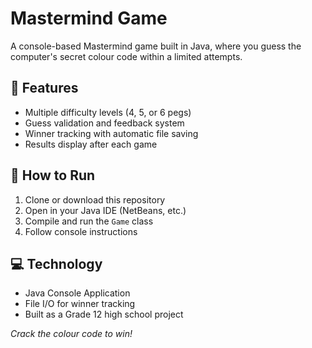 # Mastermind Game

A console-based Mastermind game built in Java, where you guess the computer's secret colour code within a limited attempts.

## 🎯 Features
- Multiple difficulty levels (4, 5, or 6 pegs)
- Guess validation and feedback system
- Winner tracking with automatic file saving
- Results display after each game

## 🚀 How to Run
1. Clone or download this repository
2. Open in your Java IDE (NetBeans, etc.)
3. Compile and run the `Game` class
4. Follow console instructions

## 💻 Technology
- Java Console Application
- File I/O for winner tracking
- Built as a Grade 12 high school project

*Crack the colour code to win!*
